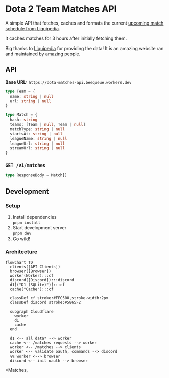 # Dota 2 Team Matches API

A simple API that fetches, caches and formats the
current [upcoming match schedule from Liquipedia](https://liquipedia.net/dota2/Liquipedia:Upcoming_and_ongoing_matches).

It caches matches for 3 hours after initially fetching them.

Big thanks to [Liquipedia](https://liquipedia.net) for providing the data! It is an amazing website ran and maintained
by amazing people.

## API

**Base URL:** `https://dota-matches-api.beequeue.workers.dev`

```ts
type Team = {
  name: string | null
  url: string | null
}

type Match = {
  hash: string
  teams: [Team | null, Team | null]
  matchType: string | null
  startsAt: string | null
  leagueName: string | null
  leagueUrl: string | null
  streamUrl: string | null
}
```

### `GET /v1/matches`

```ts
type ResponseBody = Match[]
```

## Development

### Setup

1. Install dependencies <br/>`pnpm install`
1. Start development server <br/>`pnpm dev`
1. Go wild!

### Architecture

```mermaid
flowchart TD
  clients([API Clients])
  browser([Browser])
  worker(Worker):::cf
  discord([Discord]):::discord
  d1[("D1 (SQLite)")]:::cf
  cache("Cache"):::cf

  classDef cf stroke:#FFC500,stroke-width:2px
  classDef discord stroke:#5865F2

  subgraph Cloudflare
    worker
    d1
    cache
  end

  d1 <-- all data* --> worker
  cache <-- /matches requests --> worker
  worker <-- /matches --> clients
  worker <-- validate oauth, commands --> discord
  %% worker <--> browser
  discord <-- init oauth --> browser
```

\*Matches,
